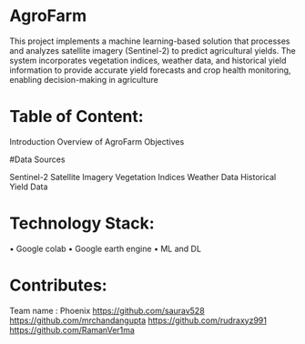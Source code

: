 # AgroFarm
This project implements a machine learning-based solution that processes and analyzes satellite imagery (Sentinel-2) to predict agricultural yields. The system incorporates vegetation indices, weather data, and historical yield information to provide accurate yield forecasts and crop health monitoring, enabling decision-making in agriculture

# Table of Content:
Introduction
Overview of AgroFarm
Objectives

#Data Sources

Sentinel-2 Satellite Imagery
Vegetation Indices
Weather Data
Historical Yield Data

# Technology Stack:
   • Google colab 
   • Google earth engine 
   • ML and DL
# Contributes:
   Team name : Phoenix 
        https://github.com/saurav528
				 https://github.com/mrchandangupta
		 https://github.com/rudraxyz991
   https://github.com/RamanVer1ma
